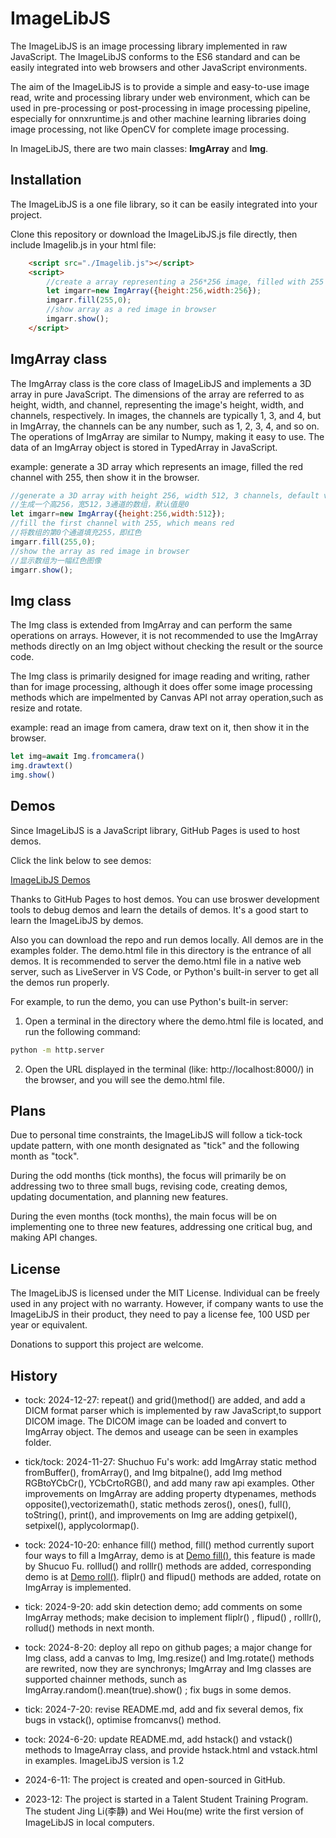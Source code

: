 # ImageLibJS
The ImageLibJS is an image processing library implemented in raw JavaScript. The ImageLibJS conforms to the ES6 standard and can be easily integrated into web browsers and other JavaScript environments.

The aim of the ImageLibJS is to provide a simple and easy-to-use image read, write and processing library under web environment, which can be used in pre-processing or post-processing in image processing pipeline, especially for onnxruntime.js and other machine learning libraries doing image processing,  not like OpenCV for complete image processing.

In ImageLibJS, there are two main classes: **ImgArray** and **Img**.


## Installation

The ImageLibJS is a one file library, so it can be easily integrated into your project.

Clone this repository or download the ImageLibJS.js file directly, then  include  Imagelib.js in your html file:

```html
    <script src="./Imagelib.js"></script>
    <script>
        //create a array representing a 256*256 image, filled with 255 in channel 0
        let imgarr=new ImgArray({height:256,width:256});
        imgarr.fill(255,0);
        //show array as a red image in browser
        imgarr.show();
    </script>
```


## ImgArray class

The ImgArray class is the core class of ImageLibJS and implements a 3D array in pure JavaScript. The dimensions of the array are referred to as height, width, and channel, representing the image's height, width, and channels, respectively. In images, the channels are typically 1, 3, and 4, but in ImgArray, the channels can be any number, such as 1, 2, 3, 4, and so on. The operations of ImgArray are similar to Numpy, making it easy to use. The data of an ImgArray object is stored in TypedArray in JavaScript.

example: generate a 3D array which represents an image, filled the red channel with 255, then show it in the browser.

```js
//generate a 3D array with height 256, width 512, 3 channels, default value is 0.
//生成一个高256，宽512，3通道的数组，默认值是0 
let imgarr=new ImgArray({height:256,width:512}); 
//fill the first channel with 255, which means red
//将数组的第0个通道填充255，即红色
imgarr.fill(255,0); 
//show the array as red image in browser
//显示数组为一幅红色图像
imgarr.show(); 
```

## Img class

The Img class is extended from ImgArray and can perform the same operations on arrays. However, it is not recommended to use the ImgArray methods directly on an Img object without checking the result or the source code.

The Img class is primarily designed for image reading and writing, rather than for image processing, although it does offer some image processing methods which are impelmented by Canvas API not array operation,such as resize and rotate.

example: read an image from camera, draw text on it, then show it in the browser.

```js
let img=await Img.fromcamera()
img.drawtext()
img.show()
```

## Demos

Since ImageLibJS is a JavaScript library, GitHub Pages is used to host demos.

Click the link below to see demos:

[ImageLibJS Demos](https://yjphhw.github.io/ImageLibJS/demo.html)

Thanks to GitHub Pages to host demos. You can use broswer development tools to debug demos and learn the details of demos. It's a good start to learn the ImageLibJS by demos. 

Also you can download the repo and run demos locally.
All demos are in the examples folder. The demo.html file in this directory is the entrance of all demos. It is recommended to server the demo.html file in a native web server, such as LiveServer in VS Code, or Python's built-in server to get all the demos run properly.

For example, to run the demo, you can use Python's built-in server:
1. Open a terminal in the directory where the demo.html file is located, and run the following command:
   
```bash
python -m http.server
```

2. Open the URL displayed in the terminal (like: http://localhost:8000/) in the browser, and you will see the demo.html file.


## Plans

Due to personal time constraints, the ImageLibJS will follow a tick-tock update pattern, with one month designated as "tick" and the following month as "tock". 

During the odd months (tick months), the focus will primarily be on addressing two to three small bugs, revising code, creating demos, updating documentation, and planning new features.

During the even months (tock months), the main focus will be on implementing one to three new features, addressing one critical bug, and making API changes.


## License

The ImageLibJS is licensed under the MIT License. Individual can be freely used in any project with no warranty. However, if company wants to use the ImageLibJS in their product, they need to pay a license fee, 100 USD per year or equivalent. 

Donations to support this project are welcome.


## History
* tock: 2024-12-27: repeat() and grid()method() are added, and add a DICM format parser which is 
  implemented by raw JavaScript,to support DICOM image.
  The DICOM image can be loaded and convert to ImgArray object. The demos and useage can be seen in examples folder.

* tick/tock: 2024-11-27: Shuchuo Fu's work: add ImgArray static method fromBuffer(), fromArray(), and Img bitpalne(), add Img method RGBtoYCbCr(), YCbCrtoRGB(), and add many raw api examples. Other improvements on ImgArray are adding property dtypenames, methods opposite(),vectorizemath(), static methods zeros(), ones(), full(), toString(), print(), and improvements on Img are adding getpixel(), setpixel(), applycolormap().

* tock: 2024-10-20: enhance fill() method, fill() method currently suport four ways to fill a ImgArray, demo is at [Demo fill()](https://yjphhw.github.io/ImageLibJS/examples/fill.html), this feature is made by Shucuo Fu. rolllud() and rolllr() methods are added, corresponding demo is at [Demo roll()](https://yjphhw.github.io/ImageLibJS/examples/roll.html). fliplr() and flipud() methods are added, rotate on ImgArray is implemented.
* tick: 2024-9-20: add skin detection demo; add comments on some ImgArray methods; make decision to implement fliplr() , flipud() , rolllr(), rollud() methods in next month.
* tock: 2024-8-20: deploy all repo on github pages; a major change for Img class, add a canvas to Img, Img.resize() and Img.rotate() methods are rewrited, now they are synchronys; ImgArray and Img classes are supported chainner methods, sunch as ImgArray.random().mean(true).show() ; fix bugs in some demos.
* tick: 2024-7-20: revise README.md, add and fix several demos, fix bugs in vstack(), optimise fromcanvs() method.
* tock: 2024-6-20: update README.md, add hstack() and vstack() methods to ImageArray class, and provide hstack.html and vstack.html in examples. ImageLibJS version is 1.2
* 2024-6-11: The project is created and open-sourced in GitHub.
* 2023-12: The project is started in a Talent Student Training Program. The student Jing Li(李静) and Wei Hou(me) write the first version of ImageLibJS in local computers.
